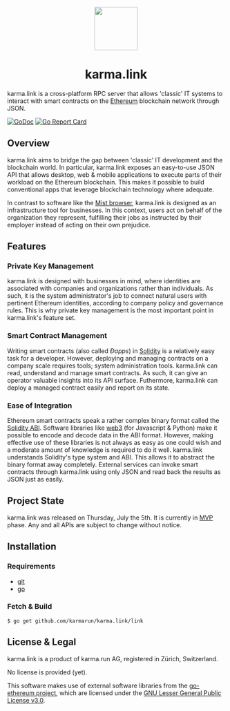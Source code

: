 <p align="center">
    <img src="https://avatars3.githubusercontent.com/u/23257050" width="100"/>
</p>
<h1 align="center">karma.link</h1>

karma.link is a cross-platform RPC server that allows 'classic' IT systems to interact with smart contracts on the [Ethereum](https://ethereum.org) blockchain network through JSON.

[![GoDoc](https://godoc.org/github.com/karmarun/karma.link?status.svg)](https://godoc.org/github.com/karmarun/karma.link)
[![Go Report Card](https://goreportcard.com/badge/github.com/karmarun/karma.link?1)](https://goreportcard.com/report/github.com/karmarun/karma.link)

## Overview

karma.link aims to bridge the gap between 'classic' IT development and the blockchain world.
In particular, karma.link exposes an easy-to-use JSON API that allows desktop, web & mobile applications to execute parts of their workload on the Ethereum blockchain.
This makes it possible to build conventional apps that leverage blockchain technology where adequate.

In contrast to software like the [Mist browser](https://github.com/ethereum/mist), karma.link is designed as an infrastructure tool for businesses.
In this context, users act on behalf of the organization they represent, fulfilling their jobs as instructed by their employer instead of acting on their own prejudice.

## Features

### Private Key Management

karma.link is designed with businesses in mind, where identities are associated with companies and organizations rather than individuals.
As such, it is the system administrator's job to connect natural users with pertinent Ethereum identities, according to company policy and governance rules.
This is why private key management is the most important point in karma.link's feature set.

### Smart Contract Management

Writing smart contracts (also called *Ðapps*) in [Solidity](http://solidity.readthedocs.io/en/latest/) is a relatively easy task for a developer.
However, deploying and managing contracts on a company scale requires tools; system administration tools.
karma.link can read, understand and manage smart contracts. As such, it can give an operator valuable insights into its API surface.
Futhermore, karma.link can deploy a managed contract easily and report on its state.

### Ease of Integration

Ethereum smart contracts speak a rather complex binary format called the [Solidity ABI](http://solidity.readthedocs.io/en/latest/abi-spec.html).
Software libraries like [web3](https://github.com/ethereum/?q=web3) (for Javascript & Python) make it possible to encode and decode data in the ABI format.
However, making effective use of these libraries is not always as easy as one could wish and a moderate amount of knowledge is required to do it well.
karma.link understands Solidity's type system and ABI. This allows it to abstract the binary format away completely.
External services can invoke smart contracts through karma.link using only JSON and read back the results as JSON just as easily.

## Project State

karma.link was released on Thursday, July the 5th. It is currently in [MVP](https://en.wikipedia.org/wiki/Minimum_viable_product) phase.
Any and all APIs are subject to change without notice.

## Installation

### Requirements

 - [git](https://git-scm.com/)
 - [go](https://golang.org/dl/)

### Fetch & Build

```
$ go get github.com/karmarun/karma.link/link
```

## License & Legal

karma.link is a product of karma.run AG, registered in Zürich, Switzerland.

No license is provided (yet).

This software makes use of external software libraries from the [go-ethereum project](https://github.com/ethereum/go-ethereum),
which are licensed under the [GNU Lesser General Public License v3.0](https://www.gnu.org/licenses/lgpl-3.0.en.html).